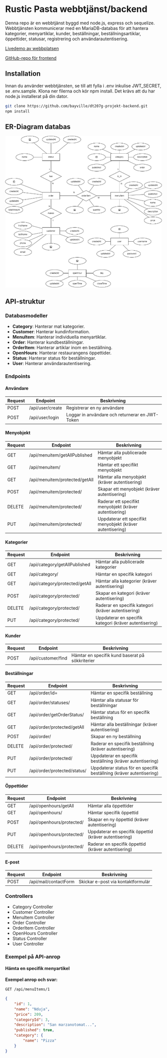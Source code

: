 # Rustic Pasta webbtjänst/backend

Denna repo är en webbtjänst byggd med node.js, express och sequelize. Webbtjänsten kommunicerar med en MariaDB-databas för att hantera kategorier, menyartiklar, kunder, beställningar, beställningsartiklar, öppettider, statusar, registrering och användarautentisering.

[Livedemo av webbplatsen](https://rusticpasta.bayville.se/)

[GitHub-repo för frontend](https://github.com/bayville/dt207g-projekt-frontend-rusticpasta)

## Installation
Innan du använder webbtjänsten, se till att fylla i .env inkulise JWT_SECRET, se .env.sample. Klona ner filerna och kör npm install. Det krävs att du har node.js installerat på din dator.

```bash
git clone https://github.com/bayville/dt207g-projekt-backend.git
npm install
```

## ER-Diagram databas
![ER-diagram för databas](./Restuarant%20DB.drawio.png)

## API-struktur

### Databasmodeller

- **Category**: Hanterar mat kategorier.
- **Customer**: Hanterar kundinformation.
- **MenuItem**: Hanterar individuella menyartiklar.
- **Order**: Hanterar kundbeställningar.
- **OrderItem**: Hanterar artiklar inom en beställning.
- **OpenHours**: Hanterar restaurangens öppettider.
- **Status**: Hanterar status för beställningar.
- **User**: Hanterar användarautentisering.

### Endpoints

#### Användare

| Request | Endpoint                  | Beskrivning                                    |
|---------|---------------------------|------------------------------------------------|
| POST    | /api/user/create          | Registrerar en ny användare                    |
| POST    | /api/user/login           | Loggar in användare och returnerar en JWT-Token|

#### Menyobjekt

| Request | Endpoint                             | Beskrivning                                    |
|---------|--------------------------------------|------------------------------------------------|
| GET     | /api/menuitem/getAllPublished       | Hämtar alla publicerade menyobjekt             |
| GET     | /api/menuitem/                       | Hämtar ett specifikt menyobjekt                |
| GET     | /api/menuitem/protected/getAll      | Hämtar alla menyobjekt (kräver autentisering)  |
| POST    | /api/menuitem/protected/            | Skapar ett menyobjekt (kräver autentisering)   |
| DELETE  | /api/menuitem/protected/            | Raderar ett specifikt menyobjekt (kräver autentisering) |
| PUT     | /api/menuitem/protected/            | Uppdaterar ett specifikt menyobjekt (kräver autentisering) |

#### Kategorier

| Request | Endpoint                             | Beskrivning                                    |
|---------|--------------------------------------|------------------------------------------------|
| GET     | /api/category/getAllPublished       | Hämtar alla publicerade kategorier             |
| GET     | /api/category/                       | Hämtar en specifik kategori                    |
| GET     | /api/category/protected/getAll      | Hämtar alla kategorier (kräver autentisering)  |
| POST    | /api/category/protected/            | Skapar en kategori (kräver autentisering)      |
| DELETE  | /api/category/protected/            | Raderar en specifik kategori (kräver autentisering) |
| PUT     | /api/category/protected/            | Uppdaterar en specifik kategori (kräver autentisering) |

#### Kunder

| Request | Endpoint                             | Beskrivning                                    |
|---------|--------------------------------------|------------------------------------------------|
| POST    | /api/customer/find                  | Hämtar en specifik kund baserat på sökkriterier|

#### Beställningar

| Request | Endpoint                             | Beskrivning                                    |
|---------|--------------------------------------|------------------------------------------------|
| GET     | /api/order/id=                      | Hämtar en specifik beställning                 |
| GET     | /api/order/statuses/                | Hämtar alla statusar för beställningar         |
| GET     | /api/order/getOrderStatus/          | Hämtar status för en specifik beställning      |
| GET     | /api/order/protected/getAll         | Hämtar alla beställningar (kräver autentisering) |
| POST    | /api/order/                         | Skapar en ny beställning                       |
| DELETE  | /api/order/protected/               | Raderar en specifik beställning (kräver autentisering) |
| PUT     | /api/order/protected/               | Uppdaterar en specifik beställning (kräver autentisering) |
| PUT     | /api/order/protected/status/        | Uppdaterar status för en specifik beställning (kräver autentisering) |

#### Öppettider

| Request | Endpoint                             | Beskrivning                                    |
|---------|--------------------------------------|------------------------------------------------|
| GET     | /api/openhours/getAll               | Hämtar alla öppettider                         |
| GET     | /api/openhours/                      | Hämtar specifik öppettid                      |
| POST    | /api/openhours/protected/           | Skapar en ny öppettid (kräver autentisering)  |
| PUT     | /api/openhours/protected/           | Uppdaterar en specifik öppettid (kräver autentisering) |
| DELETE  | /api/openhours/protected/           | Raderar en specifik öppettid (kräver autentisering) |

#### E-post

| Request | Endpoint                             | Beskrivning                                    |
|---------|--------------------------------------|------------------------------------------------|
| POST    | /api/mail/contactForm               | Skickar e-post via kontaktformulär            |


### Controllers

- Category Controller
- Customer Controller
- MenuItem Controller
- Order Controller
- OrderItem Controller
- OpenHours Controller
- Status Controller
- User Controller

### Exempel på API-anrop

#### Hämta en specifik menyartikel

**Exempel anrop och svar:**

```http
GET /api/menuItems/1
```
```json
{
    "id": 1,
    "name": "Nduja",
    "price": 209,
    "categoryId": 3,
    "description": "San marzanotomat...",
    "published": true,
    "category": {
        "name": "Pizza"
    }
}
```